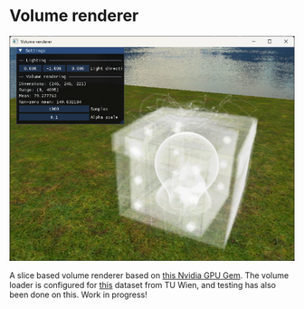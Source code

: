 # Volume renderer
![present](img/present.png)

A slice based volume renderer based on [this Nvidia GPU Gem](https://developer.nvidia.com/gpugems/gpugems/part-vi-beyond-triangles/chapter-39-volume-rendering-techniques). The volume loader is configured for [this](https://www.cg.tuwien.ac.at/research/vis/datasets/) dataset from TU Wien, and testing has also been done on this. Work in progress!
